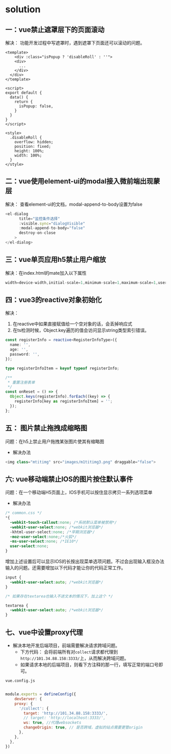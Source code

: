 # solution

## 一：vue禁止遮罩层下的页面滚动

解决： 功能开发过程中写遮罩时，遇到遮罩下页面还可以滚动的问题。

```vue
<template>
	<div :class="isPopup ? 'disableRoll' : ''">
    <div>
      ...
    </div>
  </div>
</template>

<script>
export default {
  data() {
    return {
      isPopup: false,
    }
  }
}
</script>

<style>
  .disableRoll {
    overflow: hidden;
    position: fixed;
    height: 100%;
    width: 100%;
  }
</style>
```

## 二：vue使用element-ui的modal接入微前端出现蒙层

解决： 查看element-ui的文档，modal-append-to-body设置为false

```js
<el-dialog
      title="监控条件选择"
      :visible.sync="dialogVisible"
      :modal-append-to-body="false"
      destroy-on-close
    >
</el-dialog>
```

## 三：vue单页应用h5禁止用户缩放

解决：在index.html的mate加入以下属性

```js
width=device-width,initial-scale=1,minimum-scale=1,maximum-scale=1,user-scalable=0
```

## 四：vue3的reactive对象初始化

解决：
1. 在reactive中如果直接赋值给一个空对象的话，会丢掉响应式
2. 在ts检测时候，Object.key遍历的值会访问显示string类型索引错误。

```typescript
const registerInfo = reactive<RegisterInfoType>({
  name: '',
  age: '',
  password: '',
});

type registerInfoItem = keyof typeof registerInfo;

/**
 * 重置注册表单
 */
const onReset = () => {
  Object.keys(registerInfo).forEach((key) => {
    registerInfo[key as registerInfoItem] = '';
  });
};
```


## 五： 图片禁止拖拽成缩略图

问题：在h5上禁止用户拖拽某张图片使其有缩略图

- 解决办法

```js
<img class="mtitimg" src="images/m1titimg3.png" draggable="false">
```

## 六: vue移动端禁止IOS的图片按住默认事件

问题：在一个移动端H5页面上，IOS手机可以按住显示拷贝一系列选项菜单

- 解决办法
```css
/* common.css */
*{
  -webkit-touch-callout:none; /*系统默认菜单被禁用*/
  -webkit-user-select:none; /*webkit浏览器*/
  -khtml-user-select:none; /*早期浏览器*/
  -moz-user-select:none;/*火狐*/
  -ms-user-select:none; /*IE10*/
  user-select:none;
}
```

增加上述设置后可以显示IOS的长按出现菜单选项问题。不过会出现输入框没办法输入的问题。还需要增加以下代码才能让你的代码正常工作。

```css
input {
  -webkit-user-select:auto; /*webkit浏览器*/
}

/* 如果存在textarea也输入不进文本的情况下，加上这个 */

textarea {                                                               
  -webkit-user-select:auto; /*webkit浏览器*/
}
```

## 七、vue中设置proxy代理

- 解决本地开发后端项目，前端需要解决请求跨域问题。
  - 下方代码： 会将前端所有对`collect`请求都代理到`http://101.34.88.158:3333/`上，从而解决跨域问题。
  - 如果请求本地的后端项目，则看下方注释的那一行，填写正常的端口号即可。

`vue.config.js`
```js

module.exports = defineConfig({
    devServer: {
    proxy: {
      '/collect': {
        target: 'http://101.34.88.158:3333/',
        // target: 'http://localhost:3333/',
        ws: true, //代理websockets
        changeOrigin: true, // 是否跨域，虚拟的站点需要更管origin
      },
    },
  },
})
```